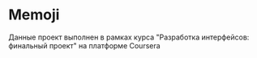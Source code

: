 # Memoji
Данные проект выполнен в рамках курса "Разработка интерфейсов: финальный проект" на платформе Coursera
